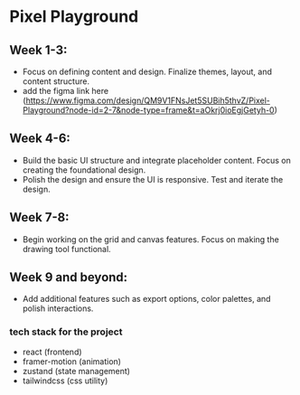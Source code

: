 # Pixel Playground

## Week 1-3:
- Focus on defining content and design. Finalize themes, layout, and content structure.
- add the figma link here (https://www.figma.com/design/QM9V1FNsJet5SUBih5thvZ/Pixel-Playground?node-id=2-7&node-type=frame&t=aOkrj0ioEgjGetyh-0)

## Week 4-6:
- Build the basic UI structure and integrate placeholder content. Focus on creating the foundational design.
- Polish the design and ensure the UI is responsive. Test and iterate the design.

## Week 7-8:
- Begin working on the grid and canvas features. Focus on making the drawing tool functional.

## Week 9 and beyond:
- Add additional features such as export options, color palettes, and polish interactions.

### tech stack for the project
- react (frontend)
- framer-motion (animation)
- zustand (state management)
- tailwindcss (css utility)
